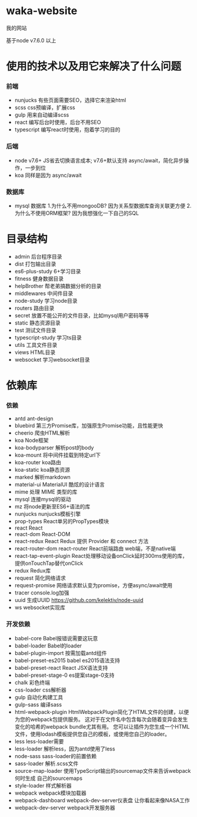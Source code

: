 # waka-website

我的网站

基于node v7.6.0 以上

# 使用的技术以及用它来解决了什么问题

### 前端

- nunjucks 有些页面需要SEO，选择它来渲染html
- scss css预编译，扩展css
- gulp 用来自动编译scss
- react 编写后台时使用，后台不用SEO
- typescript 编写react时使用，抱着学习的目的

### 后端

- node v7.6+ JS省去切换语言成本; v7.6+默认支持 async/await，简化异步操作，一步到位
- koa 同样是因为 async/await

### 数据库

- mysql 数据库 1.为什么不用mongooDB? 因为关系型数据库查询关联更方便 2.为什么不使用ORM框架? 因为我想强化一下自己的SQL

# 目录结构

- admin 后台程序目录
- dist 打包输出目录
- es6-plus-study 6+学习目录
- fitness 健身数据目录
- helpBrother 帮老弟搞数据分析的目录
- middlewares 中间件目录
- node-study 学习node目录
- routers 路由目录
- secret 放置不能公开的文件目录，比如mysql用户密码等等
- static 静态资源目录
- test 测试文件目录
- typescript-study 学习ts目录
- utils 工具文件目录
- views HTML目录
- websocket 学习websocket目录

# 依赖库

### 依赖

- antd ant-design 
- bluebird 第三方Promise库，加强原生Promise功能，且性能更快
- cheerio 爬虫HTML解析
- koa Node框架
- koa-bodyparser 解析post的body
- koa-mount 将中间件挂载到特定url下
- koa-router koa路由
- koa-static koa静态资源
- marked 解析markdown
- material-ui MaterialUI 酷炫的设计语言
- mime 处理 MIME 类型的库
- mysql 连接mysql的驱动
- mz 将node更新至ES6+语法的库
- nunjucks nunjucks模板引擎
- prop-types React单另的PropTypes模块
- react React
- react-dom React-DOM
- react-redux React Redux 提供 Provider 和 connect 方法
- react-router-dom react-router React前端路由 web端，不是native端
- react-tap-event-plugin React处理移动设备onClick延时300ms使用的库，提供onTouchTap替代onClick
- redux Redux库
- request 简化网络请求
- request-promise 网络请求默认变为promise，方便async/await使用
- tracer console.log加强
- uuid 生成UUID https://github.com/kelektiv/node-uuid
- ws websocket实现库

### 开发依赖

- babel-core Babel报错说需要这玩意
- babel-loader Babel的loader
- babel-plugin-import 按需加载antd组件
- babel-preset-es2015 babel es2015语法支持
- babel-preset-react React JSX语法支持
- babel-preset-stage-0 es提案stage-0支持
- chalk 彩色终端
- css-loader css解析器
- gulp 自动化构建工具
- gulp-sass 编译sass
- html-webpack-plugin HtmlWebpackPlugin简化了HTML文件的创建，以便为您的webpack包提供服务。 这对于在文件名中包含每次会随着变异会发生变化的哈希的webpack bundle尤其有用。 您可以让插件为您生成一个HTML文件，使用lodash模板提供您自己的模板，或使用您自己的loader。
- less less-loader需要
- less-loader 解析less，因为antd使用了less
- node-sass sass-loader的前置依赖
- sass-loader 解析.scss文件
- source-map-loader 使用TypeScript输出的sourcemap文件来告诉webpack何时生成 自己的sourcemaps
- style-loader 样式解析器
- webpack webpack模块加载器
- webpack-dashboard webpack-dev-server仪表盘 让你看起来像NASA工作
- webpack-dev-server webpack开发服务器
